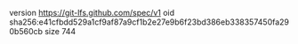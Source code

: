 version https://git-lfs.github.com/spec/v1
oid sha256:e41cfbdd529a1cf9af87a9cf1b2e27e9b6f23bd386eb338357450fa290b560cb
size 744

